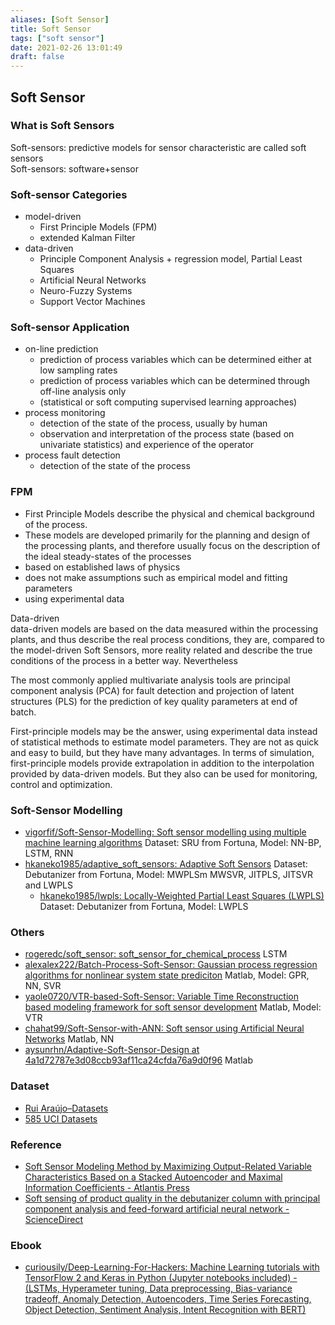 ```yaml
---
aliases: [Soft Sensor]
title: Soft Sensor
tags: ["soft sensor"]
date: 2021-02-26 13:01:49
draft: false
---
```


## Soft Sensor

### What is Soft Sensors

Soft-sensors: predictive models for sensor characteristic are called soft sensors  
Soft-sensors: software+sensor

### Soft-sensor Categories

- model-driven
    - First Principle Models (FPM)
    - extended Kalman Filter
- data-driven
    - Principle Component Analysis + regression model, Partial Least Squares
    - Artificial Neural Networks
    - Neuro-Fuzzy Systems
    - Support Vector Machines

### Soft-sensor Application

- on-line prediction
    - prediction of process variables which can be determined either at low sampling rates
    - prediction of process variables which can be determined through off-line analysis only
    - (statistical or soft computing supervised learning approaches)
- process monitoring
    - detection of the state of the process, usually by human
    - observation and interpretation of the process state (based on univariate statistics) and experience of the operator
- process fault detection
    - detection of the state of the process

### FPM

- First Principle Models describe the physical and chemical background of the process.
- These models are developed primarily for the planning and design of the processing plants, and therefore usually focus on the description of the ideal steady-states of the processes
- based on established laws of physics
- does not make assumptions such as empirical model and fitting parameters
- using experimental data

Data-driven  
data-driven models are based on the data measured within the processing plants, and thus describe the real process conditions, they are, compared to the model-driven Soft Sensors, more reality related and describe the true conditions of the process in a better way. Nevertheless

The most commonly applied multivariate analysis tools are principal component analysis (PCA) for fault detection and projection of latent structures (PLS) for the prediction of key quality parameters at end of batch.

First-principle models may be the answer, using experimental data instead of statistical methods to estimate model parameters. They are not as quick and easy to build, but they have many advantages. In terms of simulation, first-principle models provide extrapolation in addition to the interpolation provided by data-driven models. But they also can be used for monitoring, control and optimization.

### Soft-Sensor Modelling

- [vigorfif/Soft-Sensor-Modelling: Soft sensor modelling using multiple machine learning algorithms](https://github.com/vigorfif/Soft-Sensor-Modelling) Dataset: SRU from Fortuna, Model: NN-BP, LSTM, RNN
- [hkaneko1985/adaptive_soft_sensors: Adaptive Soft Sensors](https://github.com/hkaneko1985/adaptive_soft_sensors) Dataset: Debutanizer from Fortuna, Model: MWPLSm MWSVR, JITPLS, JITSVR and LWPLS
    - [hkaneko1985/lwpls: Locally-Weighted Partial Least Squares (LWPLS)](https://github.com/hkaneko1985/lwpls) Dataset: Debutanizer from Fortuna, Model: LWPLS

### Others

- [rogeredc/soft_sensor: soft_sensor_for_chemical_process](https://github.com/rogeredc/soft_sensor) LSTM
- [alexalex222/Batch-Process-Soft-Sensor: Gaussian process regression algorithms for nonlinear system state prediciton](https://github.com/alexalex222/Batch-Process-Soft-Sensor) Matlab, Model: GPR, NN, SVR
- [yaole0720/VTR-based-Soft-Sensor: Variable Time Reconstruction based modeling framework for soft sensor development](https://github.com/yaole0720/VTR-based-Soft-Sensor) Matlab, Model: VTR
- [chahat99/Soft-Sensor-with-ANN: Soft sensor using Artificial Neural Networks](https://github.com/chahat99/Soft-Sensor-with-ANN) Matlab, NN
- [aysunrhn/Adaptive-Soft-Sensor-Design at 4a1d72787e3d08ccb93af11ca24cfda76a9d0f96](https://github.com/aysunrhn/Adaptive-Soft-Sensor-Design/tree/4a1d72787e3d08ccb93af11ca24cfda76a9d0f96) Matlab

### Dataset

- [Rui Araújo–Datasets](https://home.isr.uc.pt/~rui/publications/datasets.html)
- [585 UCI Datasets](https://archive.ics.uci.edu/ml/datasets.php)

### Reference

- [Soft Sensor Modeling Method by Maximizing Output-Related Variable Characteristics Based on a Stacked Autoencoder and Maximal Information Coefficients - Atlantis Press](https://www.atlantis-press.com/journals/ijcis/125917186/view)
- [Soft sensing of product quality in the debutanizer column with principal component analysis and feed-forward artificial neural network - ScienceDirect](https://www.sciencedirect.com/science/article/pii/S1110016816000697)

### Ebook

- [curiousily/Deep-Learning-For-Hackers: Machine Learning tutorials with TensorFlow 2 and Keras in Python (Jupyter notebooks included) - (LSTMs, Hyperameter tuning, Data preprocessing, Bias-variance tradeoff, Anomaly Detection, Autoencoders, Time Series Forecasting, Object Detection, Sentiment Analysis, Intent Recognition with BERT)](https://github.com/curiousily/Deep-Learning-For-Hackers)
